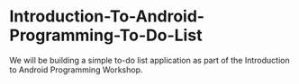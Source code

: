 # Introduction-To-Android-Programming-To-Do-List

We will be building a simple to-do list application as part of the Introduction to Android Programming Workshop.
